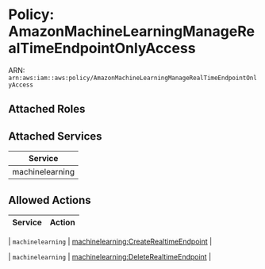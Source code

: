 # Policy: AmazonMachineLearningManageRealTimeEndpointOnlyAccess

ARN: `arn:aws:iam::aws:policy/AmazonMachineLearningManageRealTimeEndpointOnlyAccess`

## Attached Roles

## Attached Services

| Service |
|---------|
| machinelearning |

## Allowed Actions

| Service | Action |
|:-------:|--------|

| `machinelearning` | [machinelearning:CreateRealtimeEndpoint](../actions.md#machinelearning:createrealtimeendpoint) |

| `machinelearning` | [machinelearning:DeleteRealtimeEndpoint](../actions.md#machinelearning:deleterealtimeendpoint) |
